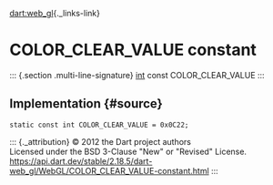 [dart:web\_gl](../../dart-web_gl/dart-web_gl-library){._links-link}

COLOR\_CLEAR\_VALUE constant
============================

::: {.section .multi-line-signature}
[int](../../dart-core/int-class) const COLOR\_CLEAR\_VALUE
:::

Implementation {#source}
--------------

``` {.language-dart data-language="dart"}
static const int COLOR_CLEAR_VALUE = 0x0C22;
```

::: {._attribution}
© 2012 the Dart project authors\
Licensed under the BSD 3-Clause \"New\" or \"Revised\" License.\
<https://api.dart.dev/stable/2.18.5/dart-web_gl/WebGL/COLOR_CLEAR_VALUE-constant.html>
:::
